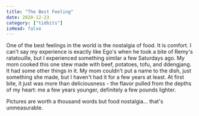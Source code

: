 ```yaml
---
title: "The Best Feeling"
date: 2020-12-23
category: ["tidbits"]
isHead: false
---
```


One of the best feelings in the world is the nostalgia of food. It is comfort. I can't say my experience is exactly like Ego's when he took a bite of Remy's ratatouille, but I experienced something similar a few Saturdays ago. My mom cooked this one stew made with beef, potatoes, tofu, and ddengjang. It had some other things in it. My mom couldn't put a name to the dish, just something she made, but I haven't had it for a few years at least. At first bite, it just was more than deliciousness - the flavor pulled from the depths of my heart: me a few years younger, definitely a few pounds lighter. 

Pictures are worth a thousand words but food nostalgia... that's unmeasurable. 